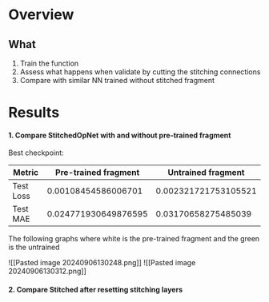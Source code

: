 # Overview
## What
1) Train the function
2) Assess what happens when validate by cutting the stitching connections
3) Compare with similar NN trained without stitched fragment



# Results

#### 1. Compare StitchedOpNet with and without pre-trained fragment
Best checkpoint:

| Metric    | Pre-trained fragment | Untrained fragment   |
| --------- | -------------------- | -------------------- |
| Test Loss | 0.00108454586006701  | 0.002321721753105521 |
| Test MAE  | 0.024771930649876595 | 0.03170658275485039  |

The following graphs where white is the pre-trained fragment and the green is the untrained

![[Pasted image 20240906130248.png]]
![[Pasted image 20240906130312.png]]

#### 2. Compare Stitched after resetting stitching layers